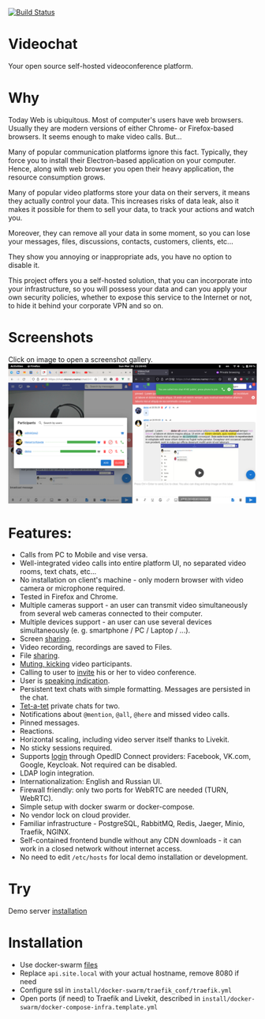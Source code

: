 [![Build Status](https://github.com/nkonev/videochat/workflows/CI%20jobs/badge.svg)](https://github.com/nkonev/videochat/actions)

# Videochat
Your open source self-hosted videoconference platform.

# Why
Today Web is ubiquitous. Most of computer's users have web browsers. 
Usually they are modern versions of either Chrome- or Firefox-based browsers.
It seems enough to make video calls. But...

Many of popular communication platforms ignore this fact. 
Typically, they force you to install their Electron-based application on your computer.
Hence, along with web browser you open their heavy application, the resource consumption grows.

Many of popular video platforms store your data on their servers, it means they actually control your data.
This increases risks of data leak, also it makes it possible for them to sell your data, 
to track your actions and watch you. 

Moreover, they can remove all your data in some moment, 
so you can lose your messages, files, discussions, contacts, customers, clients, etc...

They show you annoying or inappropriate ads, you have no option to disable it.

This project offers you a self-hosted solution, that you can incorporate into your infrastructure, 
so you will possess your data and can you apply your own security policies, 
whether to expose this service to the Internet or not, to hide it behind your corporate VPN and so on.

# Screenshots
Click on image to open a screenshot gallery.
[![Chat image](./.screenshots/14_most_of_features.png)](./screenshots.md)

# Features:
* Calls from PC to Mobile and vise versa.
* Well-integrated video calls into entire platform UI, no separated video rooms, text chats, etc...
* No installation on client's machine - only modern browser with video camera or microphone required.
* Tested in Firefox and Chrome.
* Multiple cameras support - an user can transmit video simultaneously from several web cameras connected to their computer.
* Multiple devices support - an user can use several devices simultaneously (e. g. smartphone / PC / Laptop / ...).
* Screen [sharing](./screenshots.md#screen-sharing).
* Video recording, recordings are saved to Files.
* File [sharing](./screenshots.md#chat-files).
* [Muting, kicking](./screenshots.md#videoconference-and-participant-management) video participants.
* Calling to user to [invite](./screenshots.md#inviting-user-to-videoconference) his or her to video conference.
* User is [speaking indication](./screenshots.md#user-is-speaking-indication-green-nickname-and-microphone).
* Persistent text chats with simple formatting. Messages are persisted in the chat.
* [Tet-a-tet](./screenshots.md#open-tet-a-tet-chat) private chats for two.
* Notifications about `@mention`, `@all`, `@here` and missed video calls.
* Pinned messages.
* Reactions.
* Horizontal scaling, including video server itself thanks to Livekit.
* No sticky sessions required.
* Supports [login](./screenshots.md#login) through OpedID Connect providers: Facebook, VK.com, Google, Keycloak. Not required can be disabled.
* LDAP login integration.
* Internationalization: English and Russian UI.
* Firewall friendly: only two ports for WebRTC are needed (TURN, WebRTC).
* Simple setup with docker swarm or docker-compose.
* No vendor lock on cloud provider.
* Familiar infrastructure - PostgreSQL, RabbitMQ, Redis, Jaeger, Minio, Traefik, NGINX.
* Self-contained frontend bundle without any CDN downloads - it can work in a closed network without internet access.
* No need to edit `/etc/hosts` for local demo installation or development.

# Try
Demo server [installation](https://chat.nkonev.name/)

# Installation
* Use docker-swarm [files](./install/docker-swarm)
* Replace `api.site.local` with your actual hostname, remove 8080 if need
* Configure ssl in `install/docker-swarm/traefik_conf/traefik.yml`
* Open ports (if need) to Traefik and Livekit, described in `install/docker-swarm/docker-compose-infra.template.yml`
